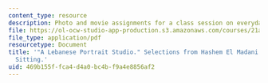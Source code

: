 ```yaml
---
content_type: resource
description: Photo and movie assignments for a class session on everyday photography.
file: https://ol-ocw-studio-app-production.s3.amazonaws.com/courses/21a-348-photography-and-truth-spring-2008/469b155ffca4d4a0bc4bf9a4e8856af2_MIT21A_348S08_portraitsL.pdf
file_type: application/pdf
resourcetype: Document
title: '"A Lebanese Portrait Studio." Selections from Hashem El Madani and Mapping
  Sitting.'
uid: 469b155f-fca4-d4a0-bc4b-f9a4e8856af2
---
```

